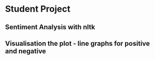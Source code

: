 # Student Project
## Sentiment Analysis with nltk
## Visualisation the plot - line graphs for positive and negative 